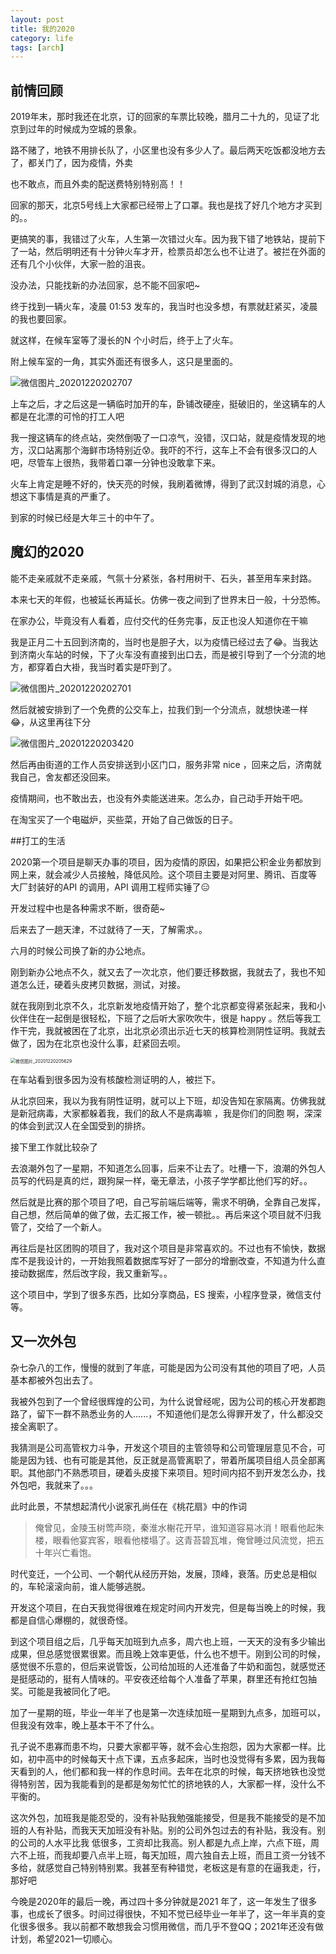 ```yaml
---
layout: post
title: 我的2020
category: life
tags: [arch]
---
```



## 前情回顾



2019年末，那时我还在北京，订的回家的车票比较晚，腊月二十九的，见证了北京到过年的时候成为空城的景象。



路不赌了，地铁不用排长队了，小区里也没有多少人了。最后两天吃饭都没地方去了，都关门了，因为疫情，外卖

也不敢点，而且外卖的配送费特别特别高！！



回家的那天，北京5号线上大家都已经带上了口罩。我也是找了好几个地方才买到的。。



更搞笑的事，我错过了火车，人生第一次错过火车。因为我下错了地铁站，提前下了一站，然后明明还有十分钟火车才开，检票员却怎么也不让进了。被拦在外面的还有几个小伙伴，大家一脸的沮丧。



没办法，只能找新的办法回家，总不能不回家吧~



终于找到一辆火车，凌晨 01:53 发车的，我当时也没多想，有票就赶紧买，凌晨的我也要回家。



就这样，在候车室等了漫长的N 个小时后，终于上了火车。



附上候车室的一角，其实外面还有很多人，这只是里面的。

<img src="https://gitee.com/szwei/images/raw/master/img/%E5%BE%AE%E4%BF%A1%E5%9B%BE%E7%89%87_20201220202707.jpg" alt="微信图片_20201220202707"  />



上车之后，才之后这是一辆临时加开的车，卧铺改硬座，挺破旧的，坐这辆车的人都是在北漂的可怜的打工人吧



我一搜这辆车的终点站，突然倒吸了一口凉气，没错，汉口站，就是疫情发现的地方，汉口站离那个海鲜市场特别近:cold_sweat:。我吓的不行，这车上不会有很多汉口的人吧，尽管车上很热，我带着口罩一分钟也没敢拿下来。



火车上肯定是睡不好的，快天亮的时候，我刷着微博，得到了武汉封城的消息，心想这下事情是真的严重了。



到家的时候已经是大年三十的中午了。



## 魔幻的2020



能不走亲戚就不走亲戚，气氛十分紧张，各村用树干、石头，甚至用车来封路。



本来七天的年假，也被延长再延长。仿佛一夜之间到了世界末日一般，十分恐怖。



在家办公，毕竟没有人看着，应付交代的任务完事，反正也没人知道你在干嘛



我是正月二十五回到济南的，当时也是胆子大，以为疫情已经过去了:joy:。当我达到济南火车站的时候，下了火车没有直接到出口去，而是被引导到了一个分流的地方，都穿着白大褂，我当时着实是吓到了。

<img src="https://gitee.com/szwei/images/raw/master/img/%E5%BE%AE%E4%BF%A1%E5%9B%BE%E7%89%87_20201220202701.jpg" alt="微信图片_20201220202701"  />

然后就被安排到了一个免费的公交车上，拉我们到一个分流点，就想快递一样:joy:，从这里再往下分

<img src="https://gitee.com/szwei/images/raw/master/img/%E5%BE%AE%E4%BF%A1%E5%9B%BE%E7%89%87_20201220203420.jpg" alt="微信图片_20201220203420"  />

然后再由街道的工作人员安排送到小区门口，服务非常 nice ，回来之后，济南就我自己，舍友都还没回来。



疫情期间，也不敢出去，也没有外卖能送进来。怎么办，自己动手开始干吧。



在淘宝买了一个电磁炉，买些菜，开始了自己做饭的日子。



##打工的生活



2020第一个项目是聊天办事的项目，因为疫情的原因，如果把公积金业务都放到网上来，就会减少人员接触，降低风险。这个项目主要是对阿里、腾讯、百度等 大厂封装好的API  的调用，API 调用工程师实锤了:expressionless:



开发过程中也是各种需求不断，很奇葩~



后来去了一趟天津，不过就待了一天，了解需求。。



六月的时候公司换了新的办公地点。



刚到新办公地点不久，就又去了一次北京，他们要迁移数据，我就去了，我也不知道怎么迁，硬着头皮拷贝数据，测试，对接。



就在我刚到北京不久，北京新发地疫情开始了，整个北京都变得紧张起来，我和小伙伴住在一起倒是很轻松，下班了之后听大家吹吹牛，很是 happy 。然后等我工作干完，我就被困在了北京，出北京必须出示近七天的核算检测阴性证明。我就去做了，因为在北京也没什么事，赶紧回去呗。



<img src="https://gitee.com/szwei/images/raw/master/img/%E5%BE%AE%E4%BF%A1%E5%9B%BE%E7%89%87_20201220205629.jpg" alt="微信图片_20201220205629" style="zoom:50%;" />

在车站看到很多因为没有核酸检测证明的人，被拦下。



从北京回来，我以为我有阴性证明，就可以上下班，却没告知在家隔离。仿佛我就是新冠病毒，大家都躲着我，我们的敌人不是病毒嘛 ，我是你们的同胞 啊，深深的体会到武汉人在全国受到的排挤。



接下里工作就比较杂了



去浪潮外包了一星期，不知道怎么回事，后来不让去了。吐槽一下，浪潮的外包人员写的代码是真的烂，跟狗屎一样，毫无章法，小孩子学学都比他们写的好。。



然后就是比赛的那个项目了吧，自己写前端后端等，需求不明确，全靠自己发挥，自己想，然后简单的做了做，去汇报工作，被一顿批。。再后来这个项目就不归我管了，交给了一个新人。



再往后是社区团购的项目了，我对这个项目是非常喜欢的。不过也有不愉快，数据库不是我设计的，一开始我照着数据库写好了一部分的增删改查，不知道为什么直接动数据库，然后改字段，我又重新写。。



这个项目中，学到了很多东西，比如分享商品，ES 搜索，小程序登录，微信支付等。



## 又一次外包



杂七杂八的工作，慢慢的就到了年底，可能是因为公司没有其他的项目了吧，人员基本都被外包出去了。



我被外包到了一个曾经很辉煌的公司，为什么说曾经呢，因为公司的核心开发都跑路了，留下一群不熟悉业务的人......，不知道他们是怎么得罪开发了，什么都没交接全离职了。



我猜测是公司高管权力斗争，开发这个项目的主管领导和公司管理层意见不合，可能是因为钱、也有可能是其他，反正就是高管离职了，带着所属项目组人员全部离职。其他部门不熟悉项目，硬着头皮接下来项目。短时间内招不到开发怎么办，找外包吧，我就来了。。。



此时此景，不禁想起清代小说家孔尚任在《桃花扇》中的作词

>俺曾见，金陵玉树莺声晓，秦淮水榭花开早，谁知道容易冰消！眼看他起朱楼，眼看他宴宾客，眼看他楼塌了。这青苔碧瓦堆，俺曾睡过风流觉，把五十年兴亡看饱。



时代变迁，一个公司、一个朝代从经历开始，发展，顶峰，衰落。历史总是相似的，车轮滚滚向前，谁人能够逃脱。



开发这个项目，在白天我觉得很难在规定时间内开发完，但是每当晚上的时候，我都是自信心爆棚的，就很奇怪。



到这个项目组之后，几乎每天加班到九点多，周六也上班，一天天的没有多少输出成果，但总感觉很累很累。而且晚上效率更低，什么也不想干。刚到公司的时候，感觉很不乐意的，但后来说管饭，公司给加班的人还准备了牛奶和面包，就感觉还是挺感动的，挺有人情味的。平安夜还给每个人准备了苹果，群里还有抢红包抽奖。可能是我被同化了吧。



加了一星期的班，毕业一年半了也是第一次连续加班一星期到九点多，加班可以，但我没有效率，晚上基本干不了什么。



孔子说不患寡而患不均，只要大家都平等，就不会心生抱怨，因为大家都一样。比如，初中高中的时候每天十点下课，五点多起床，当时也没觉得有多累，因为我每天看到的人，他们都和我一样的作息时间。去年在北京的时候，每天挤地铁也没觉得特别苦，因为我能看到的是都是匆匆忙忙的挤地铁的人，大家都一样，没什么不平衡的。



这次外包，加班我是能忍受的，没有补贴我勉强能接受，但是我不能接受的是不加班的人有补贴，而我天天加班没有补贴。别的公司外包过去的有补贴，我没有。别的公司的人水平比我 低很多，工资却比我高。别人都是九点上岸，六点下班，周六不上班，而我却要八点半上班，每天加班，周六独自去上班，而且工资一分钱不多给，就感觉自己特别特别累。我甚至有种错觉，老板这是有意的在逼我走，行，那好吧



今晚是2020年的最后一晚，再过四十多分钟就是2021 年了，这一年发生了很多事，也成长了很多。时间过得很快，不知不觉已经毕业一年半了，这一年半真的变化很多很多。我以前都不敢想我会习惯用微信，而几乎不登QQ；2021年还没有做计划，希望2021一切顺心。











